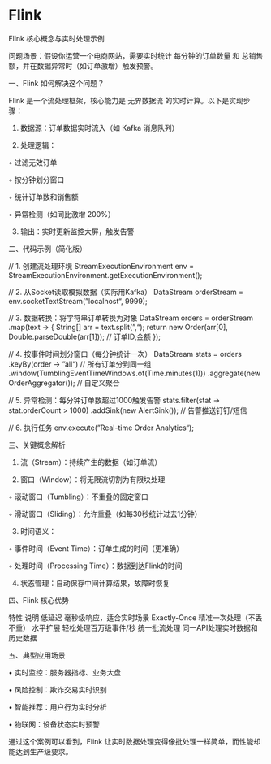 # Flink

Flink 核心概念与实时处理示例

问题场景：假设你运营一个电商网站，需要实时统计 每分钟的订单数量 和 总销售额，并在数据异常时（如订单激增）触发预警。

一、Flink 如何解决这个问题？

Flink 是一个流处理框架，核心能力是 无界数据流 的实时计算。以下是实现步骤：

1. 数据源：订单数据实时流入（如 Kafka 消息队列）

2. 处理逻辑：

  ◦ 过滤无效订单

  ◦ 按分钟划分窗口

  ◦ 统计订单数和销售额

  ◦ 异常检测（如同比激增 200%）

3. 输出：实时更新监控大屏，触发告警

二、代码示例（简化版）

// 1. 创建流处理环境
StreamExecutionEnvironment env = StreamExecutionEnvironment.getExecutionEnvironment();

// 2. 从Socket读取模拟数据（实际用Kafka）
DataStream<String> orderStream = env.socketTextStream(”localhost“, 9999);

// 3. 数据转换：将字符串订单转换为对象
DataStream<Order> orders = orderStream
    .map(text -> {
        String[] arr = text.split(”,“);
        return new Order(arr[0], Double.parseDouble(arr[1])); // 订单ID,金额
    });

// 4. 按事件时间划分窗口（每分钟统计一次）
DataStream<OrderStats> stats = orders
    .keyBy(order -> ”all“) // 所有订单分到同一组
    .window(TumblingEventTimeWindows.of(Time.minutes(1)))
    .aggregate(new OrderAggregator()); // 自定义聚合

// 5. 异常检测：每分钟订单数超过1000触发告警
stats.filter(stat -> stat.orderCount > 1000)
     .addSink(new AlertSink()); // 告警推送钉钉/短信

// 6. 执行任务
env.execute(”Real-time Order Analytics“);


三、关键概念解析

1. 流（Stream）：持续产生的数据（如订单流）

2. 窗口（Window）：将无限流切割为有限块处理

  ◦ 滚动窗口（Tumbling）：不重叠的固定窗口

  ◦ 滑动窗口（Sliding）：允许重叠（如每30秒统计过去1分钟）

3. 时间语义：

  ◦ 事件时间（Event Time）：订单生成的时间（更准确）

  ◦ 处理时间（Processing Time）：数据到达Flink的时间

4. 状态管理：自动保存中间计算结果，故障时恢复

四、Flink 核心优势

特性	说明
低延迟	毫秒级响应，适合实时场景
Exactly-Once	精准一次处理（不丢不重）
水平扩展	轻松处理百万级事件/秒
统一批流处理	同一API处理实时数据和历史数据

五、典型应用场景

• 实时监控：服务器指标、业务大盘

• 风险控制：欺诈交易实时识别

• 智能推荐：用户行为实时分析

• 物联网：设备状态实时预警

通过这个案例可以看到，Flink 让实时数据处理变得像批处理一样简单，而性能却能达到生产级要求。